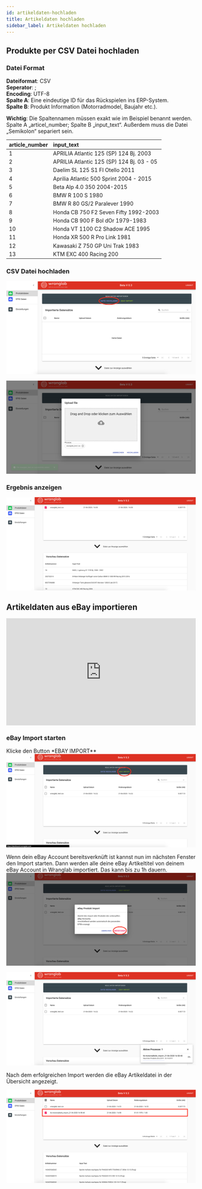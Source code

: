 ```yaml
---
id: artikeldaten-hochladen
title: Artikeldaten hochladen
sidebar_label: Artikeldaten hochladen
---
```


## Produkte per CSV Datei hochladen

### Datei Format

**Dateiformat**: CSV <br>
**Seperator**: ; <br>
**Encoding**: UTF-8 <br>
**Spalte A**: Eine eindeutige ID für das Rückspielen ins ERP-System. <br>
**Spalte B**: Produkt Information (Motorradmodel, Baujahr etc.).

**Wichtig**: Die Spaltennamen müssen exakt wie im Beispiel benannt werden.
Spalte A „articel_number; Spalte B „input_text“. Außerdem muss die Datei „Semikolon“ separiert sein.

| article_number | input_text                                |
| :------------- | :---------------------------------------- |
| 1              | APRILIA Atlantic 125 (SP) 124 Bj. 2003    |
| 2              | APRILIA Atlantic 125 (SP) 124 Bj. 03 - 05 |
| 3              | Daelim SL 125 S1 FI Otello 2011           |
| 4              | Aprilia Atlantic 500 Sprint 2004 - 2015   |
| 5              | Beta Alp 4.0 350 2004-2015                |
| 6              | BMW R 100 S 1980                          |
| 7              | BMW R 80 GS/2 Paralever 1990              |
| 8              | Honda CB 750 F2 Seven Fifty 1992-2003     |
| 9              | Honda CB 900 F Bol dOr 1979-1983          |
| 10             | Honda VT 1100 C2 Shadow ACE 1995          |
| 11             | Honda XR 500 R Pro Link 1981              |
| 12             | Kawasaki Z 750 GP Uni Trak 1983           |
| 13             | KTM EXC 400 Racing 200                    |

### CSV Datei hochladen

![upload-file](assets/upload-file.png)

![upload-file-2](assets/upload-file-2.png)

### Ergebnis anzeigen

![upload-file-result](assets/upload-file-result.png)

## Artikeldaten aus eBay importieren

<div style='max-width: 1280px'><div style='position: relative; padding-bottom: 56.25%; height: 0; overflow: hidden;'><iframe width="1280" height="720" src="https://www.youtube.com/embed/XRucgOXPpkA" frameborder="0" allow="accelerometer; autoplay; encrypted-media; gyroscope; picture-in-picture" allowfullscreen style="border:none; position: absolute; top: 0; left: 0; right: 0; bottom: 0; height: 100%; max-width: 100%;"></iframe></div></div>

### eBay Import starten

Klicke den Button \*EBAY IMPORT\*\*
![start-ebay-import-1](assets/start-ebay-import-1.png)

Wenn dein eBay Account bereitsverknüft ist kannst nun im nächsten Fenster den Import starten.
Dann werden alle deine eBay Artikeltitel von deinem eBay Account in Wranglab importiert.
Das kann bis zu 1h dauern.
![start-ebay-import-2](assets/start-ebay-import-2.png)

![start-ebay-import-3](assets/start-ebay-import-3.png)

Nach dem erfolgreichen Import werden die eBay Artikeldatei in der Übersicht angezeigt.

![start-ebay-import-4](assets/start-ebay-import-4.png)
